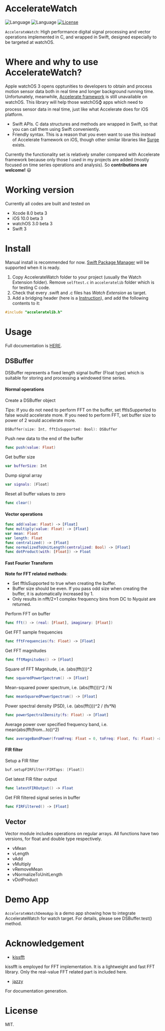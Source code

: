 # AccelerateWatch

![Language](https://img.shields.io/badge/language-C-lightgrey.svg?style=flat)
![Language](https://img.shields.io/badge/language-Swift-red.svg?style=flat)
[![License](http://img.shields.io/badge/license-MIT-lightgrey.svg?style=flat)](http://mit-license.org)

```AccelerateWatch```: High performance digital signal processing and vector operations implemented in C, and wrapped in Swift, designed especially to be targeted at watchOS.

# Where and why to use AccelerateWatch?

Apple watchOS 3 opens opptunities to developers to obtain and process motion sensor data both in real time and longer background running time. Unfortunately, meanwhile, [Accelerate framework](https://developer.apple.com/library/ios/documentation/Accelerate/Reference/AccelerateFWRef/) is still unavailable on watchOS. This library will help those watchOS⌚️ apps which need to process sensor data in real time, just like what Accelerate does for iOS platform.

- Swift APIs. C data structures and methods are wrapped in Swift, so that you can call them using Swift conveniently.
- Friendly syntax. This is a reason that you even want to use this instead of Accelerate framework on iOS, though other similar libraries like [Surge](https://github.com/mattt/Surge) exists.

Currently the functionality set is relatively smaller compared with Accelerate framework because only those I used in my projects are added (mostly focused on time series operations and analysis). So **contributions are welcome!** 😃

# Working version

Currently all codes are built and tested on

- Xcode 8.0 beta 3
- iOS 10.0 beta 3
- watchOS 3.0 beta 3
- Swift 3

# Install

Manual install is recommended for now. [Swift Package Manager](https://github.com/apple/swift-package-manager) will be supported when it is ready.

1. Copy AccelerateWatch folder to your project (usually the Watch Extension folder). Remove `selftest.c` in `acceleratelib` folder which is for testing C code.
2. Check that every .swift and .c files has *Watch Extension* as target.
3. Add a bridging header (here is a [Instruction](http://www.learnswiftonline.com/getting-started/adding-swift-bridging-header/)), and add the following contents to it:

```C
#include "acceleratelib.h"
```

# Usage

Full documentation is [HERE](https://herrkaefer.github.io/AccelerateWatch/).

## DSBuffer

DSBuffer represents a fixed length signal buffer (Float type) which is suitable for storing and processing a windowed time series.

#### Normal operations

Create a DSBuffer object

*Tips*: If you do not need to perform FFT on the buffer, set fftIsSupperted to false would accelerate more. If you need to perform FFT, set buffer size to power of 2 would accelerate more.

```Swift
DSBuffer(size: Int, fftIsSupported: Bool): DSBuffer
```

Push new data to the end of the buffer

```Swift
func push(value: Float)
```

Get buffer size

```swift
var bufferSize: Int
```

Dump signal array

```Swift
var signals: [Float]
```

Reset all buffer values to zero

```swift
func clear()
```

#### Vector operations

```swift
func add(value: Float) -> [Float]
func multiply(value: Float) -> [Float]
var mean: Float
var length: Float
func centralized() -> [Float]
func normalizedToUnitLength(centralized: Bool) -> [Float]
func dotProduct(with: [Float]) -> Float
```

#### Fast Fourier Transform

**Note for FFT related methods**:

- Set fftIsSupported to true when creating the buffer.
- Buffer size should be even. If you pass odd size when creating the buffer, it is automatically increased by 1.
- Only results in nfft/2+1 complex frequency bins from DC to Nyquist are returned.

Perform FFT on buffer

```Swift
func fft() -> (real: [Float], imaginary: [Float])
```

Get FFT sample frequencies

```Swift
func fftFrequencies(fs: Float) -> [Float]
```

Get FFT magnitudes

```Swift
func fftMagnitudes() -> [Float]
```
Square of FFT Magnitude, i.e. (abs(fft()))^2

```swift
func squaredPowerSpectrum() -> [Float]
```

Mean-squared power spectrum, i.e. (abs(fft()))^2 / N

```swift
func meanSquaredPowerSpectrum() -> [Float]
```

Power spectral density (PSD), i.e. (abs(fft()))^2 / (fs*N)

```Swift
func powerSpectralDensity(fs: Float) -> [Float]
```

Average power over specified frequency band, i.e. mean(abs(fft(from...to))^2)

```swift
func averageBandPower(fromFreq: Float = 0, toFreq: Float, fs: Float) -> Float
```

#### FIR filter

Setup a FIR filter

```Swift
buf.setupFIRFilter(FIRTaps: [Float])
```

Get latest FIR filter output

```Swift
func latestFIROutput() -> Float
```

Get FIR filtered signal series in buffer

```Swift
func FIRFiltered() -> [Float]
```


## Vector

Vector module includes operations on regular arrays. All functions have two versions, for float and double type respectively.

- vMean
- vLength
- vAdd
- vMultiply
- vRemoveMean
- vNormalizeToUnitLength
- vDotProduct


# Demo App

```AccelerateWatchDemoApp``` is a demo app showing how to integrate AccelerateWatch for watch target. For details, please see DSBuffer.test() method.

# Acknowledgement

- [kissfft](https://github.com/itdaniher/kissfft)

kissfft is employed for FFT implementation. It is a lightweight and fast FFT library. Only the real-value FFT related part is included here.

- [jazzy](https://github.com/realm/jazzy)

For documentation generation.

# License

MIT.
